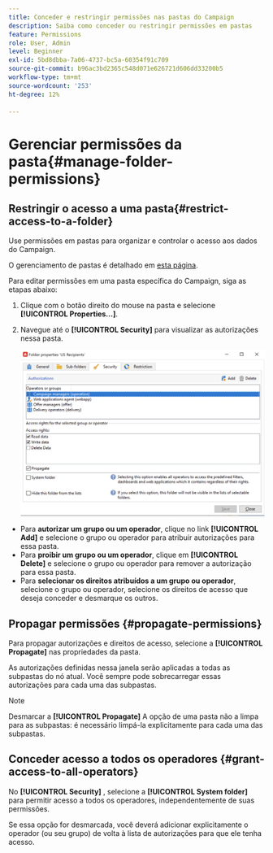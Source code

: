 ```yaml
---
title: Conceder e restringir permissões nas pastas do Campaign
description: Saiba como conceder ou restringir permissões em pastas
feature: Permissions
role: User, Admin
level: Beginner
exl-id: 5bd8dbba-7a06-4737-bc5a-60354f91c709
source-git-commit: b96ac3bd2365c548d071e626721d606dd33200b5
workflow-type: tm+mt
source-wordcount: '253'
ht-degree: 12%

---
```


# Gerenciar permissões da pasta{#manage-folder-permissions}

## Restringir o acesso a uma pasta{#restrict-access-to-a-folder}

Use permissões em pastas para organizar e controlar o acesso aos dados do Campaign.

O gerenciamento de pastas é detalhado em [esta página](../audiences/folders-and-views.md).

Para editar permissões em uma pasta específica do Campaign, siga as etapas abaixo:

1. Clique com o botão direito do mouse na pasta e selecione **[!UICONTROL Properties...]**.
1. Navegue até o **[!UICONTROL Security]** para visualizar as autorizações nessa pasta.

   ![](assets/folder-permissions.png)

* Para **autorizar um grupo ou um operador**, clique no link **[!UICONTROL Add]** e selecione o grupo ou operador para atribuir autorizações para essa pasta.
* Para **proibir um grupo ou um operador**, clique em **[!UICONTROL Delete]** e selecione o grupo ou operador para remover a autorização para essa pasta.
* Para **selecionar os direitos atribuídos a um grupo ou operador**, selecione o grupo ou operador, selecione os direitos de acesso que deseja conceder e desmarque os outros.

## Propagar permissões {#propagate-permissions}

Para propagar autorizações e direitos de acesso, selecione a **[!UICONTROL Propagate]** nas propriedades da pasta.

As autorizações definidas nessa janela serão aplicadas a todas as subpastas do nó atual. Você sempre pode sobrecarregar essas autorizações para cada uma das subpastas.

>[!NOTE]
>
>Desmarcar a **[!UICONTROL Propagate]** A opção de uma pasta não a limpa para as subpastas: é necessário limpá-la explicitamente para cada uma das subpastas.

## Conceder acesso a todos os operadores {#grant-access-to-all-operators}

No **[!UICONTROL Security]** , selecione a **[!UICONTROL System folder]** para permitir acesso a todos os operadores, independentemente de suas permissões.

Se essa opção for desmarcada, você deverá adicionar explicitamente o operador (ou seu grupo) de volta à lista de autorizações para que ele tenha acesso.
